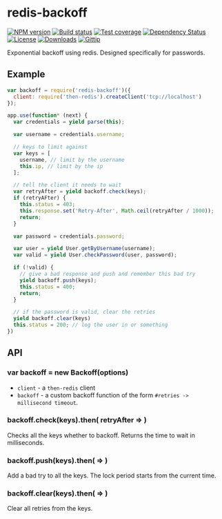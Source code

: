 
# redis-backoff

[![NPM version][npm-image]][npm-url]
[![Build status][travis-image]][travis-url]
[![Test coverage][coveralls-image]][coveralls-url]
[![Dependency Status][david-image]][david-url]
[![License][license-image]][license-url]
[![Downloads][downloads-image]][downloads-url]
[![Gittip][gittip-image]][gittip-url]

Exponential backoff using redis.
Designed specifically for passwords.

## Example

```js
var backoff = require('redis-backoff')({
  client: require('then-redis').createClient('tcp://localhost')
});

app.use(function* (next) {
  var credentials = yield parse(this);

  var username = credentials.username;

  // keys to limit against
  var keys = [
    username, // limit by the username
    this.ip, // limit by the ip
  ];

  // tell the client it needs to wait
  var retryAfter = yield backoff.check(keys);
  if (retryAFter) {
    this.status = 403;
    this.response.set('Retry-After', Math.ceil(retryAfter / 1000));
    return;
  }

  var password = credentials.password;

  var user = yield User.getByUsername(username);
  var valid = yield User.checkPassword(user, password);

  if (!valid) {
    // give a bad response and push and remember this bad try
    yield backoff.push(keys);
    this.status = 400;
    return;
  }

  // if the password is valid, clear the retries
  yield backoff.clear(keys)
  this.status = 200; // log the user in or something
})
```

## API

### var backoff = new Backoff(options)

- `client` - a `then-redis` client
- `backoff` - a custom backoff function of the form `#retries -> millisecond timeout`.

### backoff.check(keys).then( retryAfter => )

Checks all the keys whether to backoff.
Returns the time to wait in milliseconds.

### backoff.push(keys).then( => )

Add a bad try to all the keys.
The lock period starts from the current time.

### backoff.clear(keys).then( => )

Clear all retries from the keys.

[gitter-image]: https://badges.gitter.im/jonathanong/redis-backoff.png
[gitter-url]: https://gitter.im/jonathanong/redis-backoff
[npm-image]: https://img.shields.io/npm/v/redis-backoff.svg?style=flat-square
[npm-url]: https://npmjs.org/package/redis-backoff
[github-tag]: http://img.shields.io/github/tag/jonathanong/redis-backoff.svg?style=flat-square
[github-url]: https://github.com/jonathanong/redis-backoff/tags
[travis-image]: https://img.shields.io/travis/jonathanong/redis-backoff.svg?style=flat-square
[travis-url]: https://travis-ci.org/jonathanong/redis-backoff
[coveralls-image]: https://img.shields.io/coveralls/jonathanong/redis-backoff.svg?style=flat-square
[coveralls-url]: https://coveralls.io/r/jonathanong/redis-backoff
[david-image]: http://img.shields.io/david/jonathanong/redis-backoff.svg?style=flat-square
[david-url]: https://david-dm.org/jonathanong/redis-backoff
[license-image]: http://img.shields.io/npm/l/redis-backoff.svg?style=flat-square
[license-url]: LICENSE
[downloads-image]: http://img.shields.io/npm/dm/redis-backoff.svg?style=flat-square
[downloads-url]: https://npmjs.org/package/redis-backoff
[gittip-image]: https://img.shields.io/gratipay/jonathanong.svg?style=flat-square
[gittip-url]: https://gratipay.com/jonathanong/
